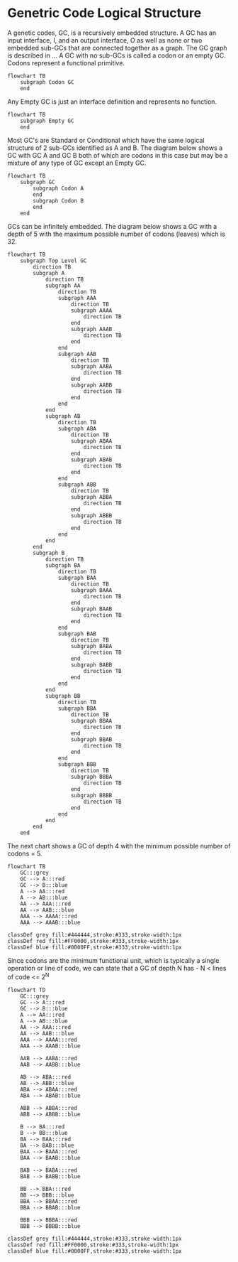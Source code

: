 # Genetric Code Logical Structure

A genetic codes, GC, is a recursively embedded structure. A GC has an input interface, I, and an output interface, O as well as none or two embedded sub-GCs that are connected together as a graph. The GC graph is described in ... A GC with no sub-GCs is called a codon or an empty GC. Codons represent a functional primitive.

```mermaid
flowchart TB
    subgraph Codon GC
    end
```

Any Empty GC is just an interface definition and represents no function.

```mermaid
flowchart TB
    subgraph Empty GC
    end
```

Most GC's are Standard or Conditional which have the same logical structure of 2 sub-GCs identified as A and B. The diagram below shows a GC with GC A and GC B both of which are codons in this case but may be a mixture of any type of GC except an Empty GC.

```mermaid
flowchart TB
    subgraph GC
        subgraph Codon A
        end
        subgraph Codon B
        end
    end
```

GCs can be infinitely embedded. The diagram below shows a GC with a depth of 5 with the maximum possible number of codons (leaves) which is 32.

```mermaid
flowchart TB
    subgraph Top Level GC
        direction TB
        subgraph A
            direction TB
            subgraph AA
                direction TB
                subgraph AAA
                    direction TB
                    subgraph AAAA
                        direction TB
                    end
                    subgraph AAAB
                        direction TB
                    end
                end
                subgraph AAB
                    direction TB
                    subgraph AABA
                        direction TB
                    end
                    subgraph AABB
                        direction TB
                    end
                end
            end
            subgraph AB
                direction TB
                subgraph ABA
                    direction TB
                    subgraph ABAA
                        direction TB
                    end
                    subgraph ABAB
                        direction TB
                    end
                end
                subgraph ABB
                    direction TB
                    subgraph ABBA
                        direction TB
                    end
                    subgraph ABBB
                        direction TB
                    end
                end
            end
        end
        subgraph B
            direction TB
            subgraph BA
                direction TB
                subgraph BAA
                    direction TB
                    subgraph BAAA
                        direction TB
                    end
                    subgraph BAAB
                        direction TB
                    end
                end
                subgraph BAB
                    direction TB
                    subgraph BABA
                        direction TB
                    end
                    subgraph BABB
                        direction TB
                    end
                end
            end
            subgraph BB
                direction TB
                subgraph BBA
                    direction TB
                    subgraph BBAA
                        direction TB
                    end
                    subgraph BBAB
                        direction TB
                    end
                end
                subgraph BBB
                    direction TB
                    subgraph BBBA
                        direction TB
                    end
                    subgraph BBBB
                        direction TB
                    end
                end
            end
        end
    end
```

The next chart shows a GC of depth 4 with the minimum possible number of codons = 5.

```mermaid
flowchart TB
    GC:::grey
    GC --> A:::red
    GC --> B:::blue
    A --> AA:::red
    A --> AB:::blue
    AA --> AAA:::red
    AA --> AAB:::blue
    AAA --> AAAA:::red
    AAA --> AAAB:::blue

classDef grey fill:#444444,stroke:#333,stroke-width:1px
classDef red fill:#FF0000,stroke:#333,stroke-width:1px
classDef blue fill:#0000FF,stroke:#333,stroke-width:1px
```

Since codons are the minimum functional unit, which is typically a single operation or line of code, we can state that a GC of
depth N has - N < lines of code <= 2<sup>N</sup>

```mermaid
flowchart TD
    GC:::grey
    GC --> A:::red
    GC --> B:::blue
    A --> AA:::red
    A --> AB:::blue
    AA --> AAA:::red
    AA --> AAB:::blue
    AAA --> AAAA:::red
    AAA --> AAAB:::blue

    AAB --> AABA:::red
    AAB --> AABB:::blue

    AB --> ABA:::red
    AB --> ABB:::blue
    ABA --> ABAA:::red
    ABA --> ABAB:::blue

    ABB --> ABBA:::red
    ABB --> ABBB:::blue

    B --> BA:::red
    B --> BB:::blue
    BA --> BAA:::red
    BA --> BAB:::blue
    BAA --> BAAA:::red
    BAA --> BAAB:::blue

    BAB --> BABA:::red
    BAB --> BABB:::blue

    BB --> BBA:::red
    BB --> BBB:::blue
    BBA --> BBAA:::red
    BBA --> BBAB:::blue

    BBB --> BBBA:::red
    BBB --> BBBB:::blue

classDef grey fill:#444444,stroke:#333,stroke-width:1px
classDef red fill:#FF0000,stroke:#333,stroke-width:1px
classDef blue fill:#0000FF,stroke:#333,stroke-width:1px
```
